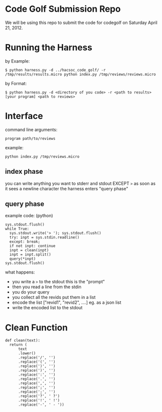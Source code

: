 Code Golf Submission Repo
=========================

We will be using this repo to submit the code for codegolf on Saturday April 21, 2012.

Running the Harness
===================

by Example:

    $ python harness.py -d ../hacsoc_code_golf/ -r /tmp/results/results.micro python index.py /tmp/reviews/reviews.micro 

by Format:
    
    $ python harness.py -d <directory of you code> -r <path to results> [your program] <path to reviews>

Interface
=========

command line arguments:

    program path/to/reviews

example:

    python index.py /tmp/reviews.micro

index phase
-----------

you can write anything you want to stderr and stdout EXCEPT `>` as soon as it
sees a newline character the harness enters "query phase"


query phase
-----------

example code: (python)

    sys.stdout.flush()
    while True:
      sys.stdout.write('> '); sys.stdout.flush()
      try: inpt = sys.stdin.readline()
      except: break;
      if not inpt: continue
      inpt = clean(inpt)
      inpt = inpt.split()
      query(*inpt)
    sys.stdout.flush()

what happens:

- you write a `>` to the stdout this is the "prompt"
- then you read a line from the stdin
- you do your query
- you collect all the revids put them in a list
- encode the list ["revid1", "revid2", ....] eg. as a json list
- write the encoded list to the stdout

Clean Function
==============

    def clean(text):
      return (
          text
          .lower()
          .replace('/', '')
          .replace('(', '')
          .replace(')', '')
          .replace(')', '')
          .replace(':', '')
          .replace('.', '')
          .replace(',', '')
          .replace(';', '')
          .replace(';', '')
          .replace('?', ' ?')
          .replace('!', ' !')
          .replace('-', ' - '))



